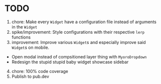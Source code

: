 # TODO

1. chore: Make every `Widget` have a configuration file instead of arguments in the `Widget`
2. spike/improvement: Style configurations with their respective `lerp` functions
3. improvement: Improve various `Widget`s and especially improve said `Widget`s on mobile.

- Open modal instead of compsitioned layer thing with `MyoroDropdown`
- Redesign the stupid stupid baby widget showcase sidebar

4. chore: 100% code coverage
5. Publish to pub.dev
